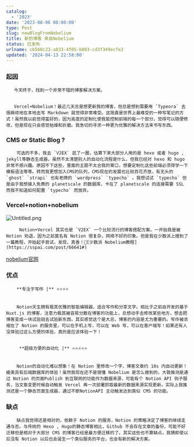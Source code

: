 ```yaml
---
catalog:
  - '2023'
date: '2023-08-06 08:00:00'
type: Post
slug: newBlogFromNobelium
title: 新的博客 来自Nobelium
status: 已发布
urlname: cb560c23-a833-4f05-b803-cd3f349ecfe2
updated: '2024-04-13 22:58:00'
---
```


### 起因


       今天终于，找到一个非常不错的博客解决方案。


       Vercel+Nobelium！最近几天总是想更新我的博客，但总是想到需要用 `Typeora` 去很麻烦地在本地去写 Markdown 就觉得非常难受。这简直是世界上最难受的一种写笔记的方式！虽然我以前觉得蛮好的，因为高度的定制化使我能控制前端的每一个部分，觉得可以随便修改，但是现在只会感觉枯燥和折磨。我急切的寻求一种更为优雅的解决方法来书写东西。


### CMS or Static Blog ?


        可选的不多，我去 `V2EX` 逛了一圈，估算下来大部分人用的是 hexo 或者 hugo , jekyll等静态生成器，虽然不太清楚别人的自动化流程是什么，但我已经对 hexo 和 hugo 非常不感兴趣。原因不下这些，里面的主题不太合我的胃口，想要定制化这些前端必须得学一下模板语法等等。转而我更想加入CMS的队列，CMS现在的发展也比较百花齐放，有无头的 `ghost` `strapi` 也有老牌的 `wordpress` `typecho` 。我想试试 `typecho` 但是由于我想接入免费的 planetscale 的数据库，卡在了 planetscale 的连接需要 SSL 而我不知道如何配置 `typecho` 而放弃。


### Vercel+notion+nobelium


![Untitled.png](https://prod-files-secure.s3.us-west-2.amazonaws.com/ed141b76-e4f4-4030-b3c9-9f8f9925cc4f/0ecc86b3-acdd-477f-ab59-852a7f533d4c/Untitled.png?X-Amz-Algorithm=AWS4-HMAC-SHA256&X-Amz-Content-Sha256=UNSIGNED-PAYLOAD&X-Amz-Credential=ASIAZI2LB4662665KFK7%2F20250503%2Fus-west-2%2Fs3%2Faws4_request&X-Amz-Date=20250503T041131Z&X-Amz-Expires=3600&X-Amz-Security-Token=IQoJb3JpZ2luX2VjEEsaCXVzLXdlc3QtMiJIMEYCIQC7Cf7j25zuRn2tXCZa4HzHZo3IgJlpCURwMSQNNbuPAgIhAJuqwclh6S74%2Fgj%2Fwv8d6xNJGmFQwLcP35zPGY%2F5Je5SKogECOT%2F%2F%2F%2F%2F%2F%2F%2F%2F%2FwEQABoMNjM3NDIzMTgzODA1Igw5k%2BjjyTBd6HEa%2FIMq3AM%2Fo4G9sHswGaty5eKHBz0VoWV5cm6roQsfjb9%2BaCK2np8ehidvnVFc%2FC5c19K55lwypAItDRvT%2FzjcWe6DN9J7sYxZSRCjkctd4v4H8PCEj3FQqzd9ubTf71qWjTOyGPgok5F1Q5PP8WmhXC%2BS4t4yfuNEH3wVG7yIcffFf%2B%2Bo3U%2BiU2%2BP8joXSV9vKCqJVA9B9sdTaj9Q5Nnme1pzcUJpWEzypur5fqqAggcKCB3MyZNTSVJtvEJP0zNQLdTqJthi63%2FDiKkSLdZeDCW7HPRVDD%2Fm0kxZHMFbAii8ifZi8zUTguF%2B26nE9B78WIXJXppwOyX68wEBisz5Umq%2Fizi4Qwhv82JVHycA15rx5lTd3hbC41TA%2Bh1db9iaR7HXttIPFHPY8KdcWkuLBttOVCt3o7qD0Tr3ZI61gxqpgpNz6LbMhQjDPCYCdfhoO%2F6gFIQQTFWEB9DFnvJMfZDnx%2FrpU%2BrTQId4sp1It8wZwF%2Fx0rrXALPpd5LV9pwqZtJZHiZmgZaUgvTGoygU9PoEJ2%2BAd6ZPEQIS4IwUnCcel9WAbrmYg50ChvVap1q88kltmzPsSLgkJqmt8MQKc9pjtsh%2BPvYcLHISqp1getQkUjBrkPLOX9mtPcumyzwH0zDrhtbABjqkASEqBajODRDkHtl7DV81hqAv1ladCGUwdVsPk4CsefsJS98JgQRwBujxAgzahiagUoI5QM7h5vZxHzwJdOC8z8osEoUjWLEoqs7eeRopLuRvB5suB18EV1Y2P01NHsxPYE%2Ff2Whz7ZpmkzxtY84fB%2Bbskj2JFOI%2Bd%2FEG2lN%2F42SERG4rxM3cWL3djgGlPLMja%2FqtsGQAAQj%2FdkYMjZJUAvl4Amo4&X-Amz-Signature=7b81c9f82ccd2f67b1b0ed3f93692270d1aed1bec895d9b9d0425a057ccec98a&X-Amz-SignedHeaders=host&x-id=GetObject)


         Notion+Vercel 其实也是 `V2EX` 一个比较流行的博客搭配方案。一开始我是被 Notion 劝退，因为之前莫名有 Notion 很复杂，网络不好的印象。但是我在少数派上搜到了一篇教程，开始起手尝试，发现，真香！🔗[少数派 Nobelium教程](https://sspai.com/post/66641#) 


[nobelium官网](https://nobelium.js.org/)


### 优点


        **专注于写作 |** ⭐⭐⭐⭐


        Notion天生拥有极其优雅的智能编辑器，适合写作和分享文字。相比于之前自开发的基于Nuxt.js 的博客，注意力极其被容易分散在博客的功能上，总想动手去修改某些地方，想去把博客变成一块试验田去试验新东西，其实感觉这个是大忌，博客的内容是尤为重要的。写作被浓缩在了 Notion 的服务里，可以在手机上写，可以在 Web 写，可以在客户端写！如果还有人没体验过这么方便的体验，真的是应该体验一下！


         **超级方便的自动化 |** ⭐⭐⭐⭐⭐


        Notion的自动化难以想象！在 Notion 里修改一个字，博客文章约 10s 内自动更新！媲美具有后端数据库的体验！虽然我现在还不是很懂 Nobelium 是怎么做到的，大致推测是通过 Notion 的页面Publish 到互联网的功能作为数据来源，可能有个 Notion API 钩子服务，当文章变更时候自动触发 Vercel 再一次部署抓取最新的数据来源实现更新。实际上我推测还是一个静态页面生成器，通过不断NotionAPI 主动触发达到类似 CMS 的功能。


### 缺点


        缺点我觉得还是相对的，依赖于 Notion 的服务，Notion 的策略决定了博客的继续走通与否。与传统的 Hexo , Hugo的静态博客相比，Github 不会存在文章的备份，可能不好迁移但是相对于大部分 CMS 的博客已经是最方便迁移的了。其实这些也不算缺点，我猜即使以后没有 Notion 以后也会诞生一个类似服务的平台，也会有新的解决方案。

